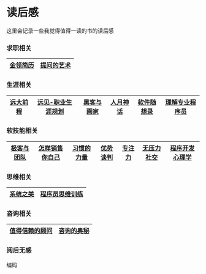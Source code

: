 # 读后感

这里会记录一些我觉得值得一读的书的读后感

### 求职相关

|[金领简历](https://github.com/lietoumai/To-be-a-Pythoneer/issues/157)|[提问的艺术](https://github.com/lietoumai/Reflection/issues/115)
| ------ |------ |

### 生涯相关

|[远大前程](https://github.com/lietoumai/Reflection/issues/1)|[远见-职业生涯规划](https://github.com/lietoumai/Reflection/issues/91)|[黑客与画家](https://github.com/lietoumai/Reflection/issues/181)|[人月神话](https://github.com/lietoumai/Reflection/issues/185)|[软件随想录](https://github.com/lietoumai/Reflection/issues/187)|[理解专业程序员](https://github.com/lietoumai/Reflection/issues/211)|
| ------ | ------ |------ |------ |------ |------ |
 
### 软技能相关

|[极客与团队](https://github.com/lietoumai/To-be-a-Pythoneer/issues/146)|[怎样销售你自己](https://github.com/lietoumai/Reflection/issues/102)|[习惯的力量](https://github.com/lietoumai/Reflection/issues/144)|[优势谈判](https://github.com/lietoumai/Reflection/issues/151)|[专注力](https://github.com/lietoumai/Reflection/issues/163)|[无压力社交](https://github.com/lietoumai/Reflection/issues/163)|[程序开发心理学](https://github.com/lietoumai/Reflection/issues/206)|
| ------ | ------ | ------ | ------ | ------ | ------ |------ |

### 思维相关

|[系统之美](https://github.com/lietoumai/Reflection/issues/128)| [程序员思维训练](https://github.com/lietoumai/Reflection/issues/71)|
| ------ | ------ |

### 咨询相关
|[值得信赖的顾问](https://github.com/lietoumai/Reflection/issues/194)|[咨询的奥秘](https://github.com/lietoumai/Reflection/issues/194)|
| ------ |------ |

### 阅后无感
编码
